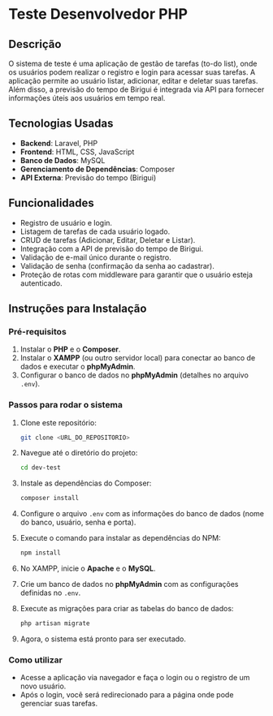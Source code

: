 # Teste Desenvolvedor PHP

## Descrição
O sistema de teste é uma aplicação de gestão de tarefas (to-do list), onde os usuários podem realizar o registro e login para acessar suas tarefas. A aplicação permite ao usuário listar, adicionar, editar e deletar suas tarefas. Além disso, a previsão do tempo de Birigui é integrada via API para fornecer informações úteis aos usuários em tempo real.

## Tecnologias Usadas
- **Backend**: Laravel, PHP
- **Frontend**: HTML, CSS, JavaScript
- **Banco de Dados**: MySQL
- **Gerenciamento de Dependências**: Composer
- **API Externa**: Previsão do tempo (Birigui)

## Funcionalidades
- Registro de usuário e login.
- Listagem de tarefas de cada usuário logado.
- CRUD de tarefas (Adicionar, Editar, Deletar e Listar).
- Integração com a API de previsão do tempo de Birigui.
- Validação de e-mail único durante o registro.
- Validação de senha (confirmação da senha ao cadastrar).
- Proteção de rotas com middleware para garantir que o usuário esteja autenticado.

## Instruções para Instalação

### Pré-requisitos
1. Instalar o **PHP** e o **Composer**.
2. Instalar o **XAMPP** (ou outro servidor local) para conectar ao banco de dados e executar o **phpMyAdmin**.
3. Configurar o banco de dados no **phpMyAdmin** (detalhes no arquivo `.env`).

### Passos para rodar o sistema
1. Clone este repositório:

    ```bash
    git clone <URL_DO_REPOSITORIO>
    ```

2. Navegue até o diretório do projeto:

    ```bash
    cd dev-test
    ```

3. Instale as dependências do Composer:

    ```bash
    composer install
    ```

4. Configure o arquivo `.env` com as informações do banco de dados (nome do banco, usuário, senha e porta).

5. Execute o comando para instalar as dependências do NPM:

    ```bash
    npm install
    ```

6. No XAMPP, inicie o **Apache** e o **MySQL**.

7. Crie um banco de dados no **phpMyAdmin** com as configurações definidas no `.env`.

8. Execute as migrações para criar as tabelas do banco de dados:

    ```bash
    php artisan migrate
    ```

9. Agora, o sistema está pronto para ser executado.

### Como utilizar
- Acesse a aplicação via navegador e faça o login ou o registro de um novo usuário.
- Após o login, você será redirecionado para a página onde pode gerenciar suas tarefas.

